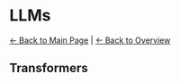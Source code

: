 # LLMs 

[← Back to Main Page](../README.md) | [← Back to Overview](../machine_learning.md)

## Transformers
